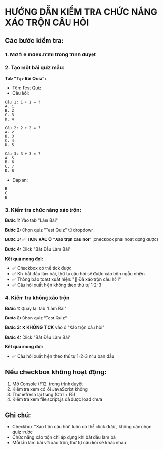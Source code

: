 # HƯỚNG DẪN KIỂM TRA CHỨC NĂNG XÁO TRỘN CÂU HỎI

## Các bước kiểm tra:

### 1. Mở file index.html trong trình duyệt

### 2. Tạo một bài quiz mẫu:
**Tab "Tạo Bài Quiz":**
- Tên: Test Quiz
- Câu hỏi:
```
Câu 1: 1 + 1 = ?
A. 1
B. 2
C. 3
D. 4

Câu 2: 2 + 2 = ?
A. 2
B. 3
C. 4
D. 5

Câu 3: 3 + 3 = ?
A. 5
B. 6
C. 7
D. 8
```

- Đáp án:
```
B
C
B
```

### 3. Kiểm tra chức năng xáo trộn:

**Bước 1:** Vào tab "Làm Bài"

**Bước 2:** Chọn quiz "Test Quiz" từ dropdown

**Bước 3:** ✅ **TICK VÀO Ô "Xáo trộn câu hỏi"** (checkbox phải hoạt động được)

**Bước 4:** Click "Bắt Đầu Làm Bài"

**Kết quả mong đợi:**
- ✅ Checkbox có thể tick được
- ✅ Khi bắt đầu làm bài, thứ tự câu hỏi sẽ được xáo trộn ngẫu nhiên
- ✅ Thông báo toast xuất hiện: "🔀 Đã xáo trộn câu hỏi!"
- ✅ Câu hỏi xuất hiện không theo thứ tự 1-2-3

### 4. Kiểm tra không xáo trộn:

**Bước 1:** Quay lại tab "Làm Bài"

**Bước 2:** Chọn quiz "Test Quiz"

**Bước 3:** ❌ **KHÔNG TICK** vào ô "Xáo trộn câu hỏi"

**Bước 4:** Click "Bắt Đầu Làm Bài"

**Kết quả mong đợi:**
- ✅ Câu hỏi xuất hiện theo thứ tự 1-2-3 như ban đầu

## Nếu checkbox không hoạt động:

1. Mở Console (F12) trong trình duyệt
2. Kiểm tra xem có lỗi JavaScript không
3. Thử refresh lại trang (Ctrl + F5)
4. Kiểm tra xem file script.js đã được load chưa

## Ghi chú:
- Checkbox "Xáo trộn câu hỏi" luôn có thể click được, không cần chọn quiz trước
- Chức năng xáo trộn chỉ áp dụng khi bắt đầu làm bài
- Mỗi lần làm bài với xáo trộn, thứ tự câu hỏi sẽ khác nhau
